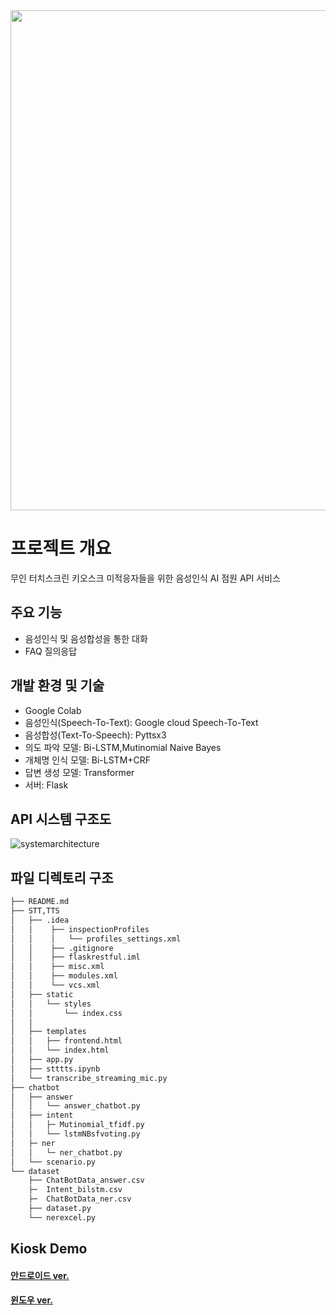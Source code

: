
<img src="https://github.com/user-attachments/assets/13ac2b93-421d-4c9d-b074-c9f1a91447d1.PNG"  width="600" height="800"/>



# 프로젝트 개요
 
무인 터치스크린 키오스크 미적응자들을 위한 음성인식 AI 점원 API 서비스 

## 주요 기능

- 음성인식 및 음성합성을 통한 대화
- FAQ 질의응답

## 개발 환경 및 기술
- Google Colab
- 음성인식(Speech-To-Text): Google cloud Speech-To-Text
- 음성합성(Text-To-Speech): Pyttsx3
- 의도 파악 모델: Bi-LSTM,Mutinomial Naive Bayes 
- 개체명 인식 모델: Bi-LSTM+CRF
- 답변 생성 모델: Transformer
- 서버: Flask 
## API 시스템 구조도

![systemarchitecture](https://user-images.githubusercontent.com/61787171/142223280-59ecdffa-c486-4239-a324-4163cce4acb3.PNG)



## 파일 디렉토리 구조

```bash
├── README.md
├── STT,TTS
│   ├── .idea
│   │    ├── inspectionProfiles
│   │    │   └── profiles_settings.xml
│   │    ├── .gitignore
│   │    ├── flaskrestful.iml
│   │    ├── misc.xml
│   │    ├── modules.xml
│   │    └── vcs.xml
│   ├── static
│   │   └── styles
│   │       └── index.css
│   │
│   ├── templates
│   │   ├── frontend.html
│   │   └── index.html
│   ├── app.py
│   ├── stttts.ipynb
│   └── transcribe_streaming_mic.py
├── chatbot
│   ├── answer
│   │   └── answer_chatbot.py
│   ├── intent
│   │   ├─ Mutinomial_tfidf.py
│   │   └── lstmNBsfvoting.py
│   ├─ ner
│   │   └─ ner_chatbot.py
│   └── scenario.py
└── dataset
    ├── ChatBotData_answer.csv
    ├─  Intent_bilstm.csv
    ├─  ChatBotData_ner.csv
    ├── dataset.py
    └── nerexcel.py

``` 

## Kiosk Demo
   
#### [안드로이드 ver.](https://github.com/woongjichoi/chatbotdemo)
#### [윈도우 ver.](https://github.com/sonoasy/Kiosk_window/tree/main)
